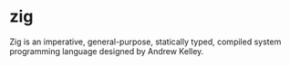 # zig
Zig is an imperative, general-purpose, statically typed, compiled system programming language designed by Andrew Kelley.

